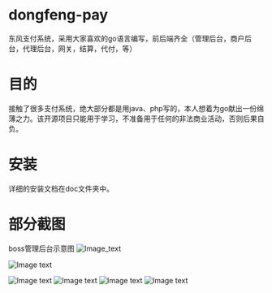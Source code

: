 # dongfeng-pay
东风支付系统，采用大家喜欢的go语言编写，前后端齐全（管理后台，商户后台，代理后台，网关，结算，代付，等）
# 目的
接触了很多支付系统，绝大部分都是用java、php写的，本人想着为go献出一份绵薄之力。该开源项目只能用于学习，不准备用于任何的非法商业活动，否则后果自负。
# 安装
详细的安装文档在doc文件夹中。
# 部分截图
boss管理后台示意图
![Image_text](https://thumbnail0.baidupcs.com/thumbnail/3a5578735b7055247d2a2e9aac854698?fid=3803918455-250528-1107693865794308&time=1576742400&rt=sh&sign=FDTAER-DCb740ccc5511e5e8fedcff06b081203-x4EYfmVUAsA07YHLXRVTCYCdsqw%3D&expires=8h&chkv=0&chkbd=0&chkpc=&dp-logid=8179418222836535771&dp-callid=0&size=c710_u400&quality=100&vuk=-&ft=video)

![Image text](https://thumbnail0.baidupcs.com/thumbnail/63bdd132f6f5b362efd1e92ca7461321?fid=3803918455-250528-637657830498513&time=1576742400&rt=sh&sign=FDTAER-DCb740ccc5511e5e8fedcff06b081203-xSxD0roHyV%2FGbDDbVR1H3QxZC9E%3D&expires=8h&chkv=0&chkbd=0&chkpc=&dp-logid=8179407197435313903&dp-callid=0&size=c710_u400&quality=100&vuk=-&ft=video)

![Image text](https://pan.baidu.com/s/1O3XNnJN5DhuN2d43_7U9mA)
![Image text](https://pan.baidu.com/s/1yjrlc97AyME9rZBb7MV9-g)
![Image text](https://pan.baidu.com/s/1yVggwIgXmRiwUXLwRXE63w)
![Image text](https://pan.baidu.com/s/1OV_c-tzsltW11v-0urRBlQ)
